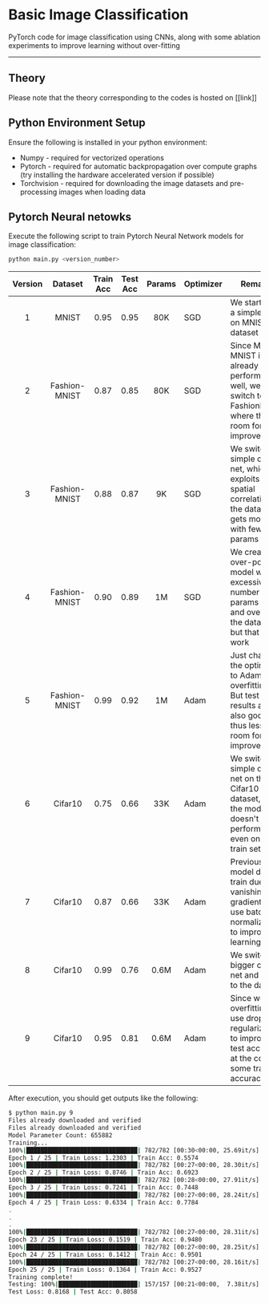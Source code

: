 
# Basic Image Classification

PyTorch code for image classification using CNNs, along with some ablation experiments to improve learning without over-fitting

---

## Theory

Please note that the theory corresponding to the codes is hosted on [[link]]

## Python Environment Setup

Ensure the following is installed in your python environment:

- Numpy - required for vectorized operations
- Pytorch - required for automatic backpropagation over compute graphs (try installing the hardware accelerated version if possible)
- Torchvision - required for downloading the image datasets and pre-processing images when loading data

## Pytorch Neural netowks

Execute the following script to train Pytorch Neural Network models for image classification:

```bash
python main.py <version_number>
```

|Version|Dataset|Train Acc|Test Acc|Params|Optimizer|Remarks|
|:-----:|:-----------:|:-------:|:------:|:----:|---------|----|
|1      |MNIST        |0.95     |0.95    |80K   |SGD      |We start with a simple MLP on MNIST dataset|
|2      |Fashion-MNIST|0.87     |0.85    |80K   |SGD      |Since MLP on MNIST is already performing well, we switch to FashionMNIST where there is room for improvement|
|3      |Fashion-MNIST|0.88     |0.87    |9K    |SGD      |We switch to a simple conv-net, which exploits spatial correlation in the data and gets more acc with fewer params|
|4      |Fashion-MNIST|0.90     |0.89    |1M    |SGD      |We created an over-powered model with an excessive number of params to try and overfit to the dataset, but that didn't work|
|5      |Fashion-MNIST|0.99     |0.92    |1M    |Adam     |Just changing the optimizer to Adam led to overfitting. But test results are also good, thus less room for improvement |
|6      |Cifar10      |0.75     |0.66    |33K   |Adam     |We switch to a simple conv-net on the Cifar10 dataset, but the model doesn't perform well even on the train set|
|7      |Cifar10      |0.87     |0.66    |33K   |Adam     |Previous model didn't train due to vanishing gradient. We use batch normalization to improve learning|
|8      |Cifar10      |0.99     |0.76    |0.6M  |Adam     |We switch to a bigger conv-net and overfit to the dataset|
|9      |Cifar10      |0.95     |0.81    |0.6M  |Adam     |Since we are overfitting, we use dropout regularization to improve test accuracy at the cost of some training accuracy|

After execution, you should get outputs like the following:

```bash
$ python main.py 9
Files already downloaded and verified
Files already downloaded and verified
Model Parameter Count: 655882
Training...
100%|███████████████████████████████| 782/782 [00:30<00:00, 25.69it/s]
Epoch 1 / 25 | Train Loss: 1.2303 | Train Acc: 0.5574
100%|███████████████████████████████| 782/782 [00:27<00:00, 28.30it/s]
Epoch 2 / 25 | Train Loss: 0.8746 | Train Acc: 0.6923
100%|███████████████████████████████| 782/782 [00:28<00:00, 27.91it/s]
Epoch 3 / 25 | Train Loss: 0.7241 | Train Acc: 0.7448
100%|███████████████████████████████| 782/782 [00:27<00:00, 28.24it/s]
Epoch 4 / 25 | Train Loss: 0.6334 | Train Acc: 0.7784
.
.
.
100%|███████████████████████████████| 782/782 [00:27<00:00, 28.31it/s]
Epoch 23 / 25 | Train Loss: 0.1519 | Train Acc: 0.9480
100%|███████████████████████████████| 782/782 [00:27<00:00, 28.25it/s]
Epoch 24 / 25 | Train Loss: 0.1412 | Train Acc: 0.9501
100%|███████████████████████████████| 782/782 [00:27<00:00, 28.16it/s]
Epoch 25 / 25 | Train Loss: 0.1364 | Train Acc: 0.9527
Training complete!
Testing: 100%|██████████████████████| 157/157 [00:21<00:00,  7.38it/s]
Test Loss: 0.8168 | Test Acc: 0.8058
```
